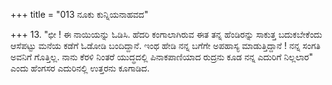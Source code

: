 +++
title = "013 ನೂಕು ಕುನ್ನಿಯನಾಹವದ"

+++
13. "ಛೀ ! ಈ ನಾಯಿಯನ್ನು ಓಡಿಸಿ. ಹೆದರಿ ಕಂಗಾಲಾಗಿರುವ ಈತ ತನ್ನ ಹೆಂಡಿರನ್ನು ಸಾಕುತ್ತ ಬದುಕಬೇಕೆಂದು ಆಸೆಪಟ್ಟು ಮನೆಯ ಕಡೆಗೆ ಓಡೋಡಿ ಬಂದಿದ್ದಾನೆ. ಇಂಥ ಹೇಡಿ ನನ್ನ ಬಗೆಗೇ ಅಪಹಾಸ್ಯ ಮಾಡುತ್ತಿದ್ದಾನೆ ! ನನ್ನ ಸಂಗತಿ ಅವನಿಗೆ ಗೊತ್ತಿಲ್ಲ. ನಾನು ಕೆರಳಿ ನಿಂತರೆ ಯುದ್ಧದಲ್ಲಿ ಪಿನಾಕಪಾಣಿಯಾದ ರುದ್ರನು ಕೂಡ ನನ್ನ ಎದುರಿಗೆ ನಿಲ್ಲಲಾರ" ಎಂದು ಹೆಂಗಸರ ಎದುರಿನಲ್ಲಿ ಉತ್ತರನು ಕೂಗಾಡಿದ.